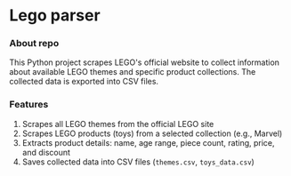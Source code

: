 # Lego parser

### About repo

This Python project scrapes LEGO's official website to collect information about available LEGO themes and specific product collections. The collected data is exported into CSV files.

### Features

1. Scrapes all LEGO themes from the official LEGO site
2. Scrapes LEGO products (toys) from a selected collection (e.g., Marvel)
3. Extracts product details: name, age range, piece count, rating, price, and discount
4. Saves collected data into CSV files (`themes.csv`, `toys_data.csv`)

